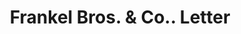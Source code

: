 ---
doi: 10.7916/D8VD89JV
date_other: '1906'
date_other_textual: '1906'
form: correspondence
genre:
- Letters (correspondence)
name:
- Frankel Bros. & Co.
object_in_context_url: https://biggert.cul.columbia.edu/items/view/ave_biggert_01186
subject_hierarchical_geographic:
- Rochester, New York, United States
subject_name:
- Frankel Bros. & Co.
title: Frankel Bros. & Co.. Letter
sort_title: Frankel Bros. & Co.. Letter
call_number: ave_biggert_01186
coordinates:
- 43.16555555555556,-77.61138888888888
pid: ave_biggert_01186
identifiers: ave_biggert_01186
canvas_id: ldpd:396449
permalink: "/items/ave_biggert_01186/"
layout: iiif-image-page
---